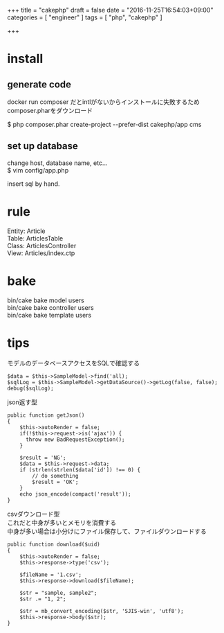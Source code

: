 +++
title = "cakephp"
draft = false
date = "2016-11-25T16:54:03+09:00"
categories = [ "engineer" ]
tags = [ "php", "cakephp" ]

+++

# install

## generate code

docker run composer だとintlがないからインストールに失敗するため  
composer.pharをダウンロード  

$ php composer.phar create-project --prefer-dist cakephp/app cms  

## set up database

change host, database name, etc...  
$ vim config/app.php  

insert sql by hand.  

# rule

Entity: Article  
Table: ArticlesTable  
Class: ArticlesController  
View: Articles/index.ctp  

# bake

bin/cake bake model users  
bin/cake bake controller users  
bin/cake bake template users  

# tips

モデルのデータベースアクセスをSQLで確認する

```
$data = $this->SampleModel->find('all);
$sqlLog = $this->SampleModel->getDataSource()->getLog(false, false);
debug($sqlLog);
```

json返す型

```
public function getJson()
{
    $this->autoRender = false;
    if(!$this->request->is('ajax')) {
      throw new BadRequestException();
    }

    $result = 'NG';
    $data = $this->request->data;
    if (strlen(strlen($data['id']) !== 0) {
        // do something
        $result = 'OK';
    }
    echo json_encode(compact('result'));
}
```

csvダウンロード型  
これだと中身が多いとメモリを消費する  
中身が多い場合は小分けにファイル保存して、ファイルダウンロードする  

```
public function download($uid)
{
    $this->autoRender = false;
    $this->response->type('csv');

    $fileName = '1.csv';
    $this->response->download($fileName);

    $str = "sample, sample2";
    $str .= "1, 2";

    $str = mb_convert_encoding($str, 'SJIS-win', 'utf8');
    $this->response->body($str);
}
```

